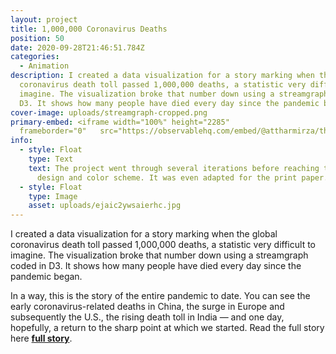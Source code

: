 ```yaml
---
layout: project
title: 1,000,000 Coronavirus Deaths
position: 50
date: 2020-09-28T21:46:51.784Z
categories:
  - Animation
description: I created a data visualization for a story marking when the global
  coronavirus death toll passed 1,000,000 deaths, a statistic very difficult to
  imagine. The visualization broke that number down using a streamgraph coded in
  D3. It shows how many people have died every day since the pandemic began.
cover-image: uploads/streamgraph-cropped.png
primary-embed: <iframe width="100%" height="2285"
  frameborder="0"   src="https://observablehq.com/embed/@attharmirza/the-coronavirus-pandemic-ends-when-this-chart-shrinks-agai?cell=streamgraph"></iframe>
info:
  - style: Float
    type: Text
    text: The project went through several iterations before reaching the final
      design and color scheme. It was even adapted for the print paper.
  - style: Float
    type: Image
    asset: uploads/ejaic2ywsaierhc.jpg
---
```

I created a data visualization for a story marking when the global coronavirus death toll passed 1,000,000 deaths, a statistic very difficult to imagine. The visualization broke that number down using a streamgraph coded in D3. It shows how many people have died every day since the pandemic began. 

In a way, this is the story of the entire pandemic to date. You can see the early coronavirus-related deaths in China, the surge in Europe and subsequently the U.S., the rising death toll in India — and one day, hopefully, a return to the sharp point at which we started. Read the full story here **[full story](https://www.washingtonpost.com/graphics/2020/world/coronavirus-deaths-1-million/)**.